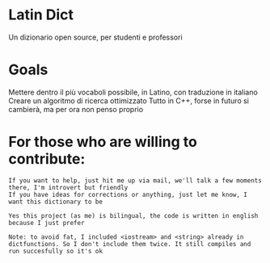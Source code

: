 # Latin Dict
 Un dizionario open source, per studenti e professori

# Goals
 Mettere dentro il più vocaboli possibile, in Latino, con traduzione in italiano
 Creare un algoritmo di ricerca ottimizzato 
 Tutto in C++, forse in futuro si cambierà, ma per ora non penso proprio


# For those who are willing to contribute:
    If you want to help, just hit me up via mail, we'll talk a few moments there, I'm introvert but friendly
    If you have ideas for corrections or anything, just let me know, I want this dictionary to be 

    Yes this project (as me) is bilingual, the code is written in english because I just prefer

    Note: to avoid fat, I included <iostream> and <string> already in dictfunctions. So I don't include them twice. It still compiles and run succesfully so it's ok